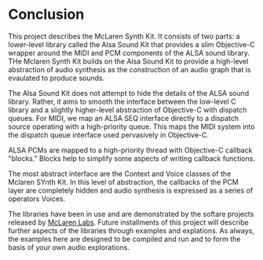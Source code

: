 # Conclusion

This project describes the McLaren Synth Kit.  It consists of two parts: a lower-level library called the Alsa Sound Kit that provides a slim Objective-C wrapper around the MIDI and PCM components of the ALSA sound library.  THe Mclaren Synth Kit builds on the Alsa Sound Kit to provide a high-level abstraction of audio synthesis as the construction of an audio graph that is evaulated to produce sounds.

The Alsa Sound Kit does not attempt to hide the details of the ALSA sound library.  Rather, it aims to smooth the interface between the low-level C library and a slightly higher-level abstraction of Objective-C with dispatch queues.  For MIDI, we map an ALSA SEQ interface directly to a dispatch source operating with a high-priority queue.  This maps the MIDI system into the  dispatch queue interface used pervasively in Objective-C.

ALSA PCMs are mapped to a high-priority thread with Objective-C callback "blocks."  Blocks help to simplify some aspects of writing callback functions.

The most abstract interface are the Context and Voice classes of the Mclaren SYnth Kit.  In this level of abstraction, the callbacks of the PCM layer are completely hidden and audio synthesis is expressed as a series of operators Voices.

The libraries have been in use and are demonstrated by the softare projects released by [McLaren Labs](https://mclarenlabs.com).  Future installments of this project will describe further aspects of the libraries through examples and explations.  As always, the examples here are designed to be compiled and run and to form the basis of your own audio explorations.
